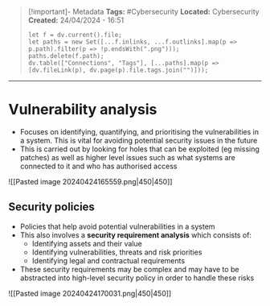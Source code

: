 > [!important]- Metadata
> **Tags:** #Cybersecurity 
> **Located:** Cybersecurity
> **Created:** 24/04/2024 - 16:51
> ```dataviewjs
> let f = dv.current().file;
> let paths = new Set([...f.inlinks, ...f.outlinks].map(p => p.path).filter(p => !p.endsWith(".png")));
> paths.delete(f.path);
> dv.table(["Connections", "Tags"], [...paths].map(p => [dv.fileLink(p), dv.page(p).file.tags.join("")]));
> ```

___
# Vulnerability analysis
- Focuses on identifying, quantifying, and prioritising the vulnerabilities in a system. This is vital for avoiding potential security issues in the future 
- This is carried out by looking for holes that can be exploited (eg missing patches) as well as higher level issues such as what systems are connected to it and who has authorised access

![[Pasted image 20240424165559.png|450|450]]

## Security policies
- Policies that help avoid potential vulnerabilities in a system 
- This also involves a **security requirement analysis** which consists of: 
	- Identifying assets and their value 
	- Identifying vulnerabilities, threats and risk priorities 
	- Identifying legal and contractual requirements
- These security requirements may be complex and may have to be abstracted into high-level security policy in order to handle these risks


![[Pasted image 20240424170031.png|450|450]]
